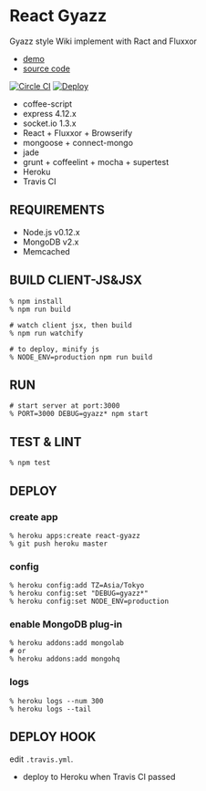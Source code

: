 React Gyazz
===========
Gyazz style Wiki implement with Ract and Fluxxor

- [demo](https://react-gyazz.herokuapp.com/)
- [source code](https://github.com/shokai/react-gyazz)

[![Circle CI](https://circleci.com/gh/shokai/react-gyazz.svg?style=svg)](https://circleci.com/gh/shokai/react-gyazz)
[![Deploy](https://www.herokucdn.com/deploy/button.png)](https://heroku.com/deploy)

- coffee-script
- express 4.12.x
- socket.io 1.3.x
- React + Fluxxor + Browserify
- mongoose + connect-mongo
- jade
- grunt + coffeelint + mocha + supertest
- Heroku
- Travis CI


REQUIREMENTS
------------

- Node.js v0.12.x
- MongoDB v2.x
- Memcached


BUILD CLIENT-JS&JSX
---------------

    % npm install
    % npm run build

    # watch client jsx, then build
    % npm run watchify

    # to deploy, minify js
    % NODE_ENV=production npm run build

RUN
---

    # start server at port:3000
    % PORT=3000 DEBUG=gyazz* npm start


TEST & LINT
-----------

    % npm test


DEPLOY
------

### create app

    % heroku apps:create react-gyazz
    % git push heroku master

### config

    % heroku config:add TZ=Asia/Tokyo
    % heroku config:set "DEBUG=gyazz*"
    % heroku config:set NODE_ENV=production

### enable MongoDB plug-in

    % heroku addons:add mongolab
    # or
    % heroku addons:add mongohq

### logs

    % heroku logs --num 300
    % heroku logs --tail


DEPLOY HOOK
-----------

edit `.travis.yml`.

- deploy to Heroku when Travis CI passed
